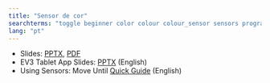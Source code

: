 ```yaml
---
title: "Sensor de cor"
searchterms: "toggle beginner color colour colour_sensor sensors programming_app colour_sensor color_sensor ipad tablet app reflected_light light_sensor color_mode colour_mode android sensor_de_cor"
lang: "pt"
---
```

 <ul>
 <li class="ng-binding">Slides:
 <a href="translations/pt-br/beginner/Color.pptx">PPTX</a>,
 <a href="translations/pt-br/beginner/Color.pdf">PDF</a>
 </li>
 <li>EV3 Tablet App Slides: <a href="translations/en-us/tablet-beginner/Color.pptx">PPTX</a> (English)
 </li>
 <li>Using Sensors: Move Until <a href="translations/en-us/guides//MoveUntil.pdf">Quick Guide</a> (English)
 </li>
 </ul>
